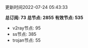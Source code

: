 更新时间2022-07-24 05:43:33

**总订阅: 73**
**总节点: 2855**
**有效节点: 535**
- v2ray节点: 95
- ss节点: 385
- trojan节点: 55
